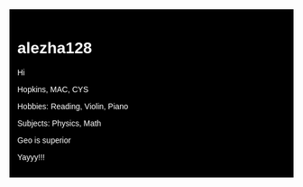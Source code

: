 <div style="background-color: black; color: white; padding: 1em; font-family: sans-serif;">

<h1>alezha128</h1>

<p>Hi</p>

<p>Hopkins, MAC, CYS</p>

<p>Hobbies: Reading, Violin, Piano</p>

<p>Subjects: Physics, Math</p>

<p>Geo is superior</p>

<p>Yayyy!!!</p>

</div>
